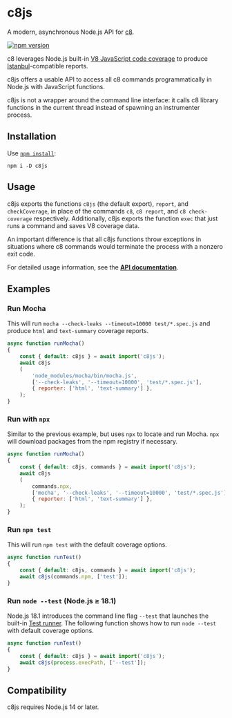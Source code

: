 # c8js

A modern, asynchronous Node.js API for [c8](https://github.com/bcoe/c8).

[![npm version][npm badge]][npm url]

c8 leverages Node.js built-in [V8 JavaScript code coverage](https://v8.dev/blog/javascript-code-coverage) to produce [Istanbul](https://istanbul.js.org/)-compatible reports.

c8js offers a usable API to access all c8 commands programmatically in Node.js with JavaScript functions.

c8js is not a wrapper around the command line interface: it calls c8 library functions in the current thread instead of spawning an instrumenter process.

## Installation

Use [`npm install`](https://docs.npmjs.com/cli/install):

`npm i -D c8js`

## Usage

c8js exports the functions `c8js` (the default export), `report`, and `checkCoverage`, in place of the commands `c8`, `c8 report`, and `c8 check-coverage` respectively.
Additionally, c8js exports the function `exec` that just runs a command and saves V8 coverage data.

An important difference is that all c8js functions throw exceptions in situations where c8 commands would terminate the process with a nonzero exit code.

For detailed usage information, see the [**API documentation**](https://origin-1.github.io/c8js/modules).

## Examples

### Run Mocha

This will run `mocha --check-leaks --timeout=10000 test/*.spec.js` and produce `html` and `text-summary` coverage reports.

```js
async function runMocha()
{
    const { default: c8js } = await import('c8js');
    await c8js
    (
        'node_modules/mocha/bin/mocha.js',
        ['--check-leaks', '--timeout=10000', 'test/*.spec.js'],
        { reporter: ['html', 'text-summary'] },
    );
}
```

### Run with `npx`

Similar to the previous example, but uses `npx` to locate and run Mocha.
`npx` will download packages from the npm registry if necessary.

```js
async function runMocha()
{
    const { default: c8js, commands } = await import('c8js');
    await c8js
    (
        commands.npx,
        ['mocha', '--check-leaks', '--timeout=10000', 'test/*.spec.js'],
        { reporter: ['html', 'text-summary'] },
    );
}
```

### Run `npm test`

This will run `npm test` with the default coverage options.

```js
async function runTest()
{
    const { default: c8js, commands } = await import('c8js');
    await c8js(commands.npm, ['test']);
}
```

### Run `node --test` (Node.js ≥ 18.1)

Node.js 18.1 introduces the command line flag `--test` that launches the built-in [Test runner](https://nodejs.org/dist/latest/docs/api/test.html).
The following function shows how to run `node --test` with default coverage options.

```js
async function runTest()
{
    const { default: c8js } = await import('c8js');
    await c8js(process.execPath, ['--test']);
}
```

## Compatibility

c8js requires Node.js 14 or later.

[npm badge]: https://badge.fury.io/js/c8js.svg
[npm url]: https://www.npmjs.com/package/c8js
